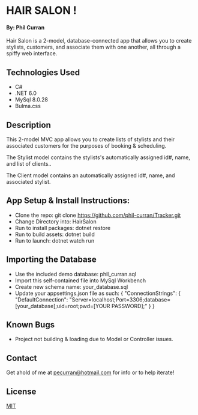 # HAIR SALON !

#### By: Phil Curran

Hair Salon is a 2-model, database-connected app that allows you to create stylists, customers, and associate them with one another, all through a spiffy web interface.

## Technologies Used

* C#
* .NET 6.0
* MySql 8.0.28
* Bulma.css

## Description

This 2-model MVC app allows you to create lists of stylists and their associated customers for the purposes of booking & scheduling.

The Stylist model contains the stylists's automatically assigned id#, name, and list of clients..

The Client model contains an automatically assigned id#, name, and associated stylist.

## App Setup & Install Instructions:
* Clone the repo: git clone https://github.com/phil-curran/Tracker.git
* Change Directory into: HairSalon
* Run to install packages: dotnet restore
* Run to build assets: dotnet build
* Run to launch: dotnet watch run

## Importing the Database
* Use the included demo database: phil_curran.sql
* Import this self-contained file into MySql Workbench
* Create new schema name: your_database.sql
* Update your appsettings.json file as such:
{
  "ConnectionStrings": {
      "DefaultConnection": "Server=localhost;Port=3306;database=[your_database];uid=root;pwd=[YOUR PASSWORD];"
  }
}

## Known Bugs
* Project not building & loading due to Model or Controller issues.

## Contact
Get ahold of me at pecurran@hotmail.com for info or to help iterate!

## License
[MIT](https://choosealicense.com/licenses/mit/)